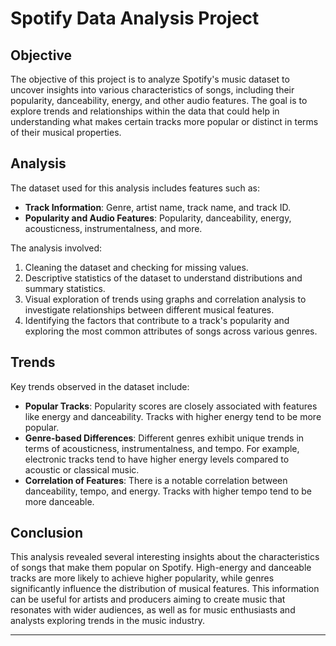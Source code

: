 # Spotify Data Analysis Project

## Objective
The objective of this project is to analyze Spotify's music dataset to uncover insights into various characteristics of songs, including their popularity, danceability, energy, and other audio features. The goal is to explore trends and relationships within the data that could help in understanding what makes certain tracks more popular or distinct in terms of their musical properties.

## Analysis
The dataset used for this analysis includes features such as:
- **Track Information**: Genre, artist name, track name, and track ID.
- **Popularity and Audio Features**: Popularity, danceability, energy, acousticness, instrumentalness, and more.

The analysis involved:
1. Cleaning the dataset and checking for missing values.
2. Descriptive statistics of the dataset to understand distributions and summary statistics.
3. Visual exploration of trends using graphs and correlation analysis to investigate relationships between different musical features.
4. Identifying the factors that contribute to a track's popularity and exploring the most common attributes of songs across various genres.

## Trends
Key trends observed in the dataset include:
- **Popular Tracks**: Popularity scores are closely associated with features like energy and danceability. Tracks with higher energy tend to be more popular.
- **Genre-based Differences**: Different genres exhibit unique trends in terms of acousticness, instrumentalness, and tempo. For example, electronic tracks tend to have higher energy levels compared to acoustic or classical music.
- **Correlation of Features**: There is a notable correlation between danceability, tempo, and energy. Tracks with higher tempo tend to be more danceable.

## Conclusion
This analysis revealed several interesting insights about the characteristics of songs that make them popular on Spotify. High-energy and danceable tracks are more likely to achieve higher popularity, while genres significantly influence the distribution of musical features. This information can be useful for artists and producers aiming to create music that resonates with wider audiences, as well as for music enthusiasts and analysts exploring trends in the music industry.

---

